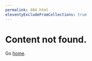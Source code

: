 ```yaml
---
permalink: 404.html
eleventyExcludeFromCollections: true
---
```

# Content not found.

Go <a href="index.md">home</a>.
